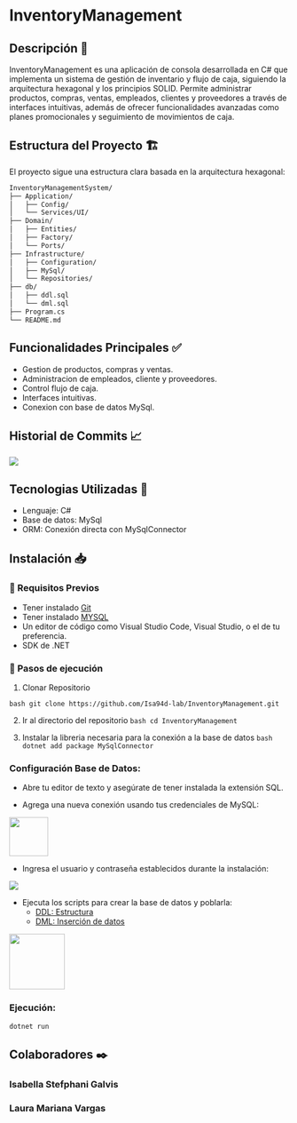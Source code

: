 # InventoryManagement

## Descripción 📌
InventoryManagement es una aplicación de consola desarrollada en C# que implementa un sistema de gestión de inventario y flujo de caja, siguiendo la arquitectura hexagonal y los principios SOLID.
Permite administrar productos, compras, ventas, empleados, clientes y proveedores a través de interfaces intuitivas, además de ofrecer funcionalidades avanzadas como planes promocionales y seguimiento de movimientos de caja.

## Estructura del Proyecto 🏗️
El proyecto sigue una estructura clara basada en la arquitectura hexagonal:
```bash
InventoryManagementSystem/
├── Application/
│   ├── Config/
│   └── Services/UI/
├── Domain/
│   ├── Entities/
│   ├── Factory/
│   └── Ports/
├── Infrastructure/
│   ├── Configuration/
│   ├── MySql/
│   └── Repositories/
├── db/
│   ├── ddl.sql
│   └── dml.sql
├── Program.cs
└── README.md
```

## Funcionalidades Principales ✅
- Gestion de productos, compras y ventas.
- Administracion de empleados, cliente y proveedores.
- Control flujo de caja.
- Interfaces intuitivas.
- Conexion con base de datos MySql.

## Historial de Commits 📈
<img src="https://github.com/user-attachments/assets/dfc3f42f-44b9-468d-91be-d8e29480dc5f">

## Tecnologias Utilizadas 👾
- Lenguaje: C#
- Base de datos: MySql
- ORM: Conexión directa con MySqlConnector

## Instalación 📥
### 🔧 Requisitos Previos
- Tener instalado [Git](https://git-scm.com/)
- Tener instalado [MYSQL](https://dev.mysql.com/downloads/installer/)
- Un editor de código como Visual Studio Code, Visual Studio, o el de tu preferencia.
- SDK de .NET

### 🚀 Pasos de ejecución

1. Clonar Repositorio

```bash git clone https://github.com/Isa94d-lab/InventoryManagement.git ```

2. Ir al directorio del repositorio
```bash cd InventoryManagement ```

3. Instalar la libreria necesaria para la conexión a la base de datos
```bash dotnet add package MySqlConnector ```

### Configuración Base de Datos:

- Abre tu editor de texto y asegúrate de tener instalada la extensión SQL.

- Agrega una nueva conexión usando tus credenciales de MySQL:

<img src="https://github.com/user-attachments/assets/fb01eec1-e270-49ac-b861-901a6a8b0230" height="70px">

- Ingresa el usuario y contraseña establecidos durante la instalación:

<img src="https://github.com/user-attachments/assets/73680b8d-5c34-4995-add3-7f235c13e2d9">

- Ejecuta los scripts para crear la base de datos y poblarla:
    - [DDL: Estructura](./db/ddl.sql)
    - [DML: Inserción de datos](./db/dml.sql)

<img src="https://github.com/user-attachments/assets/a5c9439f-3505-4e74-b1e9-310f52bb938a" height="100px">

### Ejecución:
```
dotnet run
```

## Colaboradores ✒️
### Isabella Stefphani Galvis <br>
### Laura Mariana Vargas